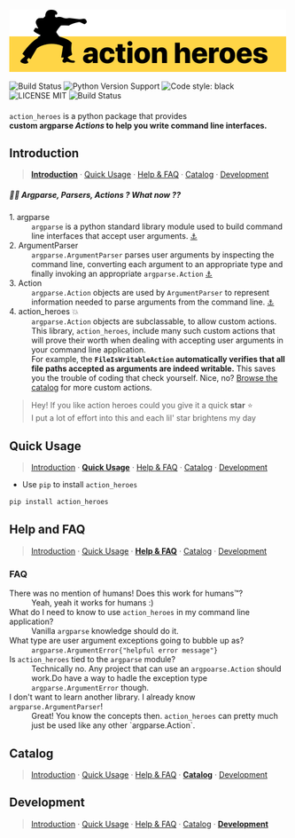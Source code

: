 [action_heroes_logo]: ./logo.svg
![Action Heroes Logo][action_heroes_logo]


![Build Status](https://camo.githubusercontent.com/550782da80dba216452e4f747237c0fee66e8510/68747470733a2f2f696d672e736869656c64732e696f2f636f766572616c6c732f636f766572616c6c732d636c69656e74732f636f766572616c6c732d707974686f6e2f6d61737465722e7376673f7374796c653d666c61742d737175617265)
![Python Version Support](https://camo.githubusercontent.com/718b0c250361d97af792b64d7499ea616a637acd/68747470733a2f2f696d672e736869656c64732e696f2f707970692f707976657273696f6e732f7079746573742d636f762e737667)
![Code style: black](https://img.shields.io/badge/code%20style-black-000000.svg)
![LICENSE MIT](https://img.shields.io/github/license/kadimisetty/vuri)
![Build Status](https://camo.githubusercontent.com/2dcdb388c206e4e3776ba9c61bbb1086160c3413/68747470733a2f2f7472617669732d63692e6f72672f736561746765656b2f66757a7a7977757a7a792e7376673f6272616e63683d6d6173746572)


####

`action_heroes` is a python package that provides  
__custom argparse _Actions_ to help you write command line interfaces.__


## Introduction
> __[Introduction](#introduction)__ · [Quick Usage](#quick-usage) · [Help & FAQ](#help-and-faq) · [Catalog](#catalog) · [Development](#development)

##### 🤷‍♂️ Argparse, Parsers, Actions ? What now ??

<dl>

<dt>1. argparse</dt>
<dd><code>argparse</code> is a python standard library module used to build command line interfaces that accept user arguments.
<a href="https://docs.python.org/3/library/argparse.html">⚓︎</a>
</dd>

<dt>2. ArgumentParser</dt>
<dd><code>argparse.ArgumentParser</code> parses user arguments by inspecting the command line, converting each argument to an appropriate type and finally invoking an appropriate <code>argparse.Action</code>
<a href="https://docs.python.org/3/library/argparse.html#argparse.ArgumentParser">⚓︎</a>
</dd>


<dt>3. Action</dt>
<dd><code>argparse.Action</code> objects are used by <code>ArgumentParser</code> to represent information needed to parse arguments from the command line.
<a href="https://docs.python.org/3/library/argparse.html#action">⚓︎</a>
</dd>


<dt>4. action_heroes 💥</dt>
<dd><code>argparse.Action</code> objects are subclassable, to allow custom actions. This library, <code>action_heroes</code>, include many such custom actions that will prove their worth when dealing with accepting user arguments in your command line application.</dd>

<dd>For example, the <strong><code>FileIsWritableAction</code> automatically verifies that all file paths accepted as arguments are indeed writable.</strong> This saves you the trouble of coding that check yourself. Nice, no? <a href="#catalog">Browse the catalog</a> for more custom actions.</dd>

</dl>

> Hey! If you like action heroes could you give it a quick __star__ ⭐️   
> I put a lot of effort into this and each lil' star brightens my day


## Quick Usage
> [Introduction](#introduction) · __[Quick Usage](#quick-usage)__ · [Help & FAQ](#help-and-faq) · [Catalog](#catalog) · [Development](#development)

- Use `pip` to install `action_heroes` 


```python
pip install action_heroes
```


## Help and FAQ
> [Introduction](#introduction) · [Quick Usage](#quick-usage) · __[Help & FAQ](#help-and-faq)__ · [Catalog](#catalog) · [Development](#development)

### FAQ
<dl>
<dt>There was no mention of humans! Does this work for humans™?</dt>
<dd>Yeah, yeah it works for humans :)</dd>

<dt>What do I need to know to use <code>action_heroes</code> in my command line application?</dt>
<dd>Vanilla <code>argparse</code> knowledge should do it.</dd>

<dt>What type are user argument exceptions going to bubble up as?</dt>
<dd><code>argparse.ArgumentError{"helpful error message"}</code></dd>

<dt>Is <code>action_heroes</code> tied to the <code>argparse</code> module?</dt>
<dd>Technically no. Any project that can use an <code>argpoarse.Action</code> should work.Do have a way to hadle the exception type <code>argparse.ArgumentError</code> though.</dd>

<dt>I don't want to learn another library. I already know <code>argparse.ArgumentParser</code>!</dt>
<dd>Great! You know the concepts then. <code>action_heroes</code> can pretty much just be used like any other `argparse.Action`.</dd>
</dl>


## Catalog
> [Introduction](#introduction) · [Quick Usage](#quick-usage) · [Help & FAQ](#help-and-faq) · __[Catalog](#catalog)__ · [Development](#development)


## Development
> [Introduction](#introduction) · [Quick Usage](#quick-usage) · [Help & FAQ](#help-and-faq) · [Catalog](#catalog) · __[Development](#development)__
